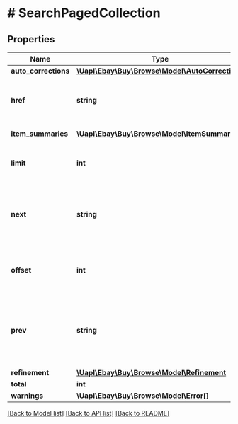 # # SearchPagedCollection

## Properties

Name | Type | Description | Notes
------------ | ------------- | ------------- | -------------
**auto_corrections** | [**\Uapl\Ebay\Buy\Browse\Model\AutoCorrections**](AutoCorrections.md) |  | [optional]
**href** | **string** | The URI of the current page of results. The following example of the search method returns items 1 thru 5 from the list of items found. https://api.ebay.com/buy/v1/item_summary/search?q&#x3D;shirt&amp;amp;limit&#x3D;5&amp;amp;offset&#x3D;0. | [optional]
**item_summaries** | [**\Uapl\Ebay\Buy\Browse\Model\ItemSummary[]**](ItemSummary.md) | An array of the items on this page. The items are sorted according to the sorting method specified in the request. | [optional]
**limit** | **int** | The value of the limit parameter submitted in the request, which is the maximum number of items to return on a page, from the result set. A result set is the complete set of items returned by the method. | [optional]
**next** | **string** | The URI for the next page of results. This value is returned if there is an additional page of results to return from the result set. The following example of the search method returns items 5 thru 10 from the list of items found. https://api.ebay.com/buy/v1/item_summary/search?query&#x3D;t-shirts&amp;amp;limit&#x3D;5&amp;amp;offset&#x3D;10 | [optional]
**offset** | **int** | This value indicates the offset used for current page of items being returned. Assume the initial request used an offset of 0 and a limit of 3. Then in the first page of results, this value would be 0, and items 1-3 are returned. For the second page, this value is 3 and so on. | [optional]
**prev** | **string** | The URI for the previous page of results. This is returned if there is a previous page of results from the result set. The following example of the search method returns items 1 thru 5 from the list of items found, which would be the first set of items returned. https://api.ebay.com/buy/v1/item_summary/search?query&#x3D;t-shirts&amp;amp;limit&#x3D;5&amp;amp;offset&#x3D;0 | [optional]
**refinement** | [**\Uapl\Ebay\Buy\Browse\Model\Refinement**](Refinement.md) |  | [optional]
**total** | **int** | The total number of items that match the input criteria. | [optional]
**warnings** | [**\Uapl\Ebay\Buy\Browse\Model\Error[]**](Error.md) | The container with all the warnings for the request. | [optional]

[[Back to Model list]](../../README.md#models) [[Back to API list]](../../README.md#endpoints) [[Back to README]](../../README.md)
